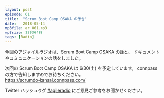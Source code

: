 ```yaml
---
layout: post
episode: 61
title:  "Scrum Boot Camp OSAKA の予告"
date:   2018-05-14
mp3file: ar_061.mp3
mp3size: 13536488
tags: [Radio]
---
```


今回のアジャイルラジオは、Scrum Boot Camp OSAKA の話と、
ドキュメントやコミュニケーションの話をしました。  

次回の Scrum Boot Camp OSAKA は 6/30(土) を予定しています。
connpassの方で告知しますのでお待ちください。  
https://scrumdo-kansai.connpass.com/

Twitter ハッシュタグ [#agileradio](https://twitter.com/intent/tweet?hashtags=agileradio) にご意見ご参考をお聞かせください。


